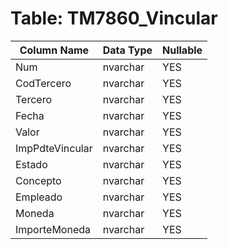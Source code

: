 # Table: TM7860_Vincular

| Column Name | Data Type | Nullable |
|-------------|-----------|----------|
| Num | nvarchar | YES |
| CodTercero | nvarchar | YES |
| Tercero | nvarchar | YES |
| Fecha | nvarchar | YES |
| Valor | nvarchar | YES |
| ImpPdteVincular | nvarchar | YES |
| Estado | nvarchar | YES |
| Concepto | nvarchar | YES |
| Empleado | nvarchar | YES |
| Moneda | nvarchar | YES |
| ImporteMoneda | nvarchar | YES |
